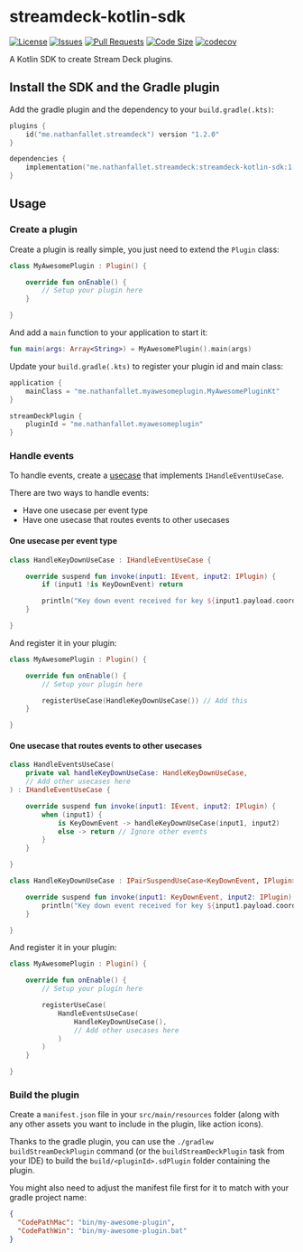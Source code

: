 # streamdeck-kotlin-sdk

[![License](https://img.shields.io/github/license/nathanfallet/streamdeck-kotlin-sdk)](LICENSE)
[![Issues](https://img.shields.io/github/issues/nathanfallet/streamdeck-kotlin-sdk)]()
[![Pull Requests](https://img.shields.io/github/issues-pr/nathanfallet/streamdeck-kotlin-sdk)]()
[![Code Size](https://img.shields.io/github/languages/code-size/nathanfallet/streamdeck-kotlin-sdk)]()
[![codecov](https://codecov.io/gh/nathanfallet/streamdeck-kotlin-sdk/graph/badge.svg?token=iIM9xwE4QT)](https://codecov.io/gh/nathanfallet/streamdeck-kotlin-sdk)

A Kotlin SDK to create Stream Deck plugins.

## Install the SDK and the Gradle plugin

Add the gradle plugin and the dependency to your `build.gradle(.kts)`:

```kotlin
plugins {
    id("me.nathanfallet.streamdeck") version "1.2.0"
}

dependencies {
    implementation("me.nathanfallet.streamdeck:streamdeck-kotlin-sdk:1.2.0")
}
```

## Usage

### Create a plugin

Create a plugin is really simple, you just need to extend the `Plugin` class:

```kotlin
class MyAwesomePlugin : Plugin() {

    override fun onEnable() {
        // Setup your plugin here
    }

}
```

And add a `main` function to your application to start it:

```kotlin
fun main(args: Array<String>) = MyAwesomePlugin().main(args)
```

Update your `build.gradle(.kts)` to register your plugin id and main class:

```kotlin
application {
    mainClass = "me.nathanfallet.myawesomeplugin.MyAwesomePluginKt"
}

streamDeckPlugin {
    pluginId = "me.nathanfallet.myawesomeplugin"
}
```

### Handle events

To handle events, create a [usecase](https://github.com/nathanfallet/usecases) that implements `IHandleEventUseCase`.

There are two ways to handle events:

- Have one usecase per event type
- Have one usecase that routes events to other usecases

#### One usecase per event type

```kotlin
class HandleKeyDownUseCase : IHandleEventUseCase {

    override suspend fun invoke(input1: IEvent, input2: IPlugin) {
        if (input1 !is KeyDownEvent) return

        println("Key down event received for key ${input1.payload.coordinates.column}x${input1.payload.coordinates.row}")
    }

}
```

And register it in your plugin:

```kotlin
class MyAwesomePlugin : Plugin() {

    override fun onEnable() {
        // Setup your plugin here

        registerUseCase(HandleKeyDownUseCase()) // Add this
    }

}
```

#### One usecase that routes events to other usecases

```kotlin
class HandleEventsUseCase(
    private val handleKeyDownUseCase: HandleKeyDownUseCase,
    // Add other usecases here
) : IHandleEventUseCase {

    override suspend fun invoke(input1: IEvent, input2: IPlugin) {
        when (input1) {
            is KeyDownEvent -> handleKeyDownUseCase(input1, input2)
            else -> return // Ignore other events
        }
    }

}
```

```kotlin
class HandleKeyDownUseCase : IPairSuspendUseCase<KeyDownEvent, IPlugin> {

    override suspend fun invoke(input1: KeyDownEvent, input2: IPlugin) {
        println("Key down event received for key ${input1.payload.coordinates.column}x${input1.payload.coordinates.row}")
    }

}
```

And register it in your plugin:

```kotlin
class MyAwesomePlugin : Plugin() {

    override fun onEnable() {
        // Setup your plugin here

        registerUseCase(
            HandleEventsUseCase(
                HandleKeyDownUseCase(),
                // Add other usecases here
            )
        )
    }

}
```

### Build the plugin

Create a `manifest.json` file in your `src/main/resources` folder (along with any other assets you want to include in
the plugin, like action icons).

Thanks to the gradle plugin, you can use the `./gradlew buildStreamDeckPlugin` command (or the `buildStreamDeckPlugin`
task from your IDE) to build the `build/<pluginId>.sdPlugin` folder containing the plugin.

You might also need to adjust the manifest file first for it to match with your gradle project name:

```json
{
  "CodePathMac": "bin/my-awesome-plugin",
  "CodePathWin": "bin/my-awesome-plugin.bat"
}
```
